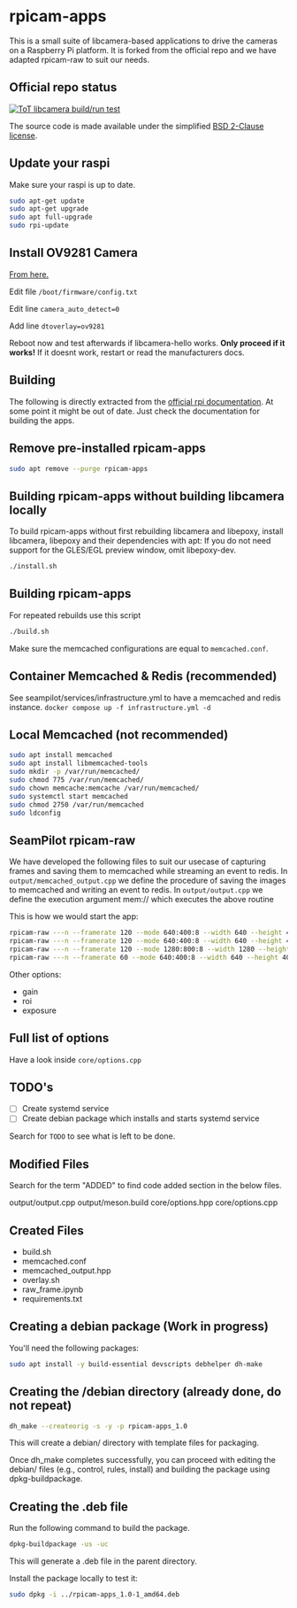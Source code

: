 # rpicam-apps
This is a small suite of libcamera-based applications to drive the cameras on a Raspberry Pi platform.
It is forked from the official repo and we have adapted rpicam-raw to suit our needs.

Official repo status
------

[![ToT libcamera build/run test](https://github.com/raspberrypi/rpicam-apps/actions/workflows/rpicam-test.yml/badge.svg)](https://github.com/raspberrypi/rpicam-apps/actions/workflows/rpicam-test.yml)

The source code is made available under the simplified [BSD 2-Clause license](https://spdx.org/licenses/BSD-2-Clause.html).

Update your raspi
-----

Make sure your raspi is up to date.

```sh
sudo apt-get update
sudo apt-get upgrade
sudo apt full-upgrade
sudo rpi-update
```

Install OV9281 Camera
-----

[From here.](https://www.raspberrypi.com/documentation/computers/camera_software.html#configuration)

Edit file `/boot/firmware/config.txt`

Edit line `camera_auto_detect=0`

Add line `dtoverlay=ov9281`

Reboot now and test afterwards if libcamera-hello works. **Only proceed if it works!** If it doesnt work, restart or read the manufacturers docs.

Building
------

The following is directly extracted from the [official rpi documentation](https://www.raspberrypi.com/documentation/computers/camera_software.html#building-rpicam-apps-without-building-libcamera).
At some point it might be out of date.
Just check the documentation for building the apps.

Remove pre-installed rpicam-apps
------

```sh
sudo apt remove --purge rpicam-apps
```

Building rpicam-apps without building libcamera locally
------

To build rpicam-apps without first rebuilding libcamera and libepoxy, install libcamera, libepoxy and their dependencies with apt:
If you do not need support for the GLES/EGL preview window, omit libepoxy-dev.

```sh
./install.sh
```

Building rpicam-apps
------

For repeated rebuilds use this script

```sh
./build.sh
```

Make sure the memcached configurations are equal to `memcached.conf`. 

Container Memcached & Redis (recommended)
------

See seampilot/services/infrastructure.yml to have a memcached and redis instance.
`docker compose up -f infrastructure.yml -d`

Local Memcached (not recommended)
------

```sh
sudo apt install memcached
sudo apt install libmemcached-tools
sudo mkdir -p /var/run/memcached/
sudo chmod 775 /var/run/memcached/
sudo chown memcache:memcache /var/run/memcached/
sudo systemctl start memcached
sudo chmod 2750 /var/run/memcached
sudo ldconfig
```

SeamPilot rpicam-raw
------

We have developed the following files to suit our usecase of capturing frames and saving them to memcached while streaming an event to redis.
In `output/memcached_output.cpp` we define the procedure of saving the images to memcached and writing an event to redis.
In `output/output.cpp` we define the execution argument mem:// which executes the above routine

This is how we would start the app:

```sh
rpicam-raw ---n --framerate 120 --mode 640:400:8 --width 640 --height 400 -o test%05d.raw
rpicam-raw ---n --framerate 120 --mode 640:400:8 --width 640 --height 400 -o mem:// -t 0 --redis localhost:6379 --memcached localhost:11211
rpicam-raw ---n --framerate 120 --mode 1280:800:8 --width 1280 --height 800 -o mem:// -t 0 --redis localhost:6379 --memcached localhost:11211
rpicam-raw ---n --framerate 60 --mode 640:400:8 --width 640 --height 400 -o mem:// -t 0 --redis localhost:6379 --memcached /var/run/memcached/memcached.sock
```

Other options:

- gain
- roi
- exposure

Full list of options
------

Have a look inside `core/options.cpp`

TODO's
------

- [ ] Create systemd service
- [ ] Create debian package which installs and starts systemd service

Search for `TODO` to see what is left to be done.

Modified Files
------

Search for the term "ADDED" to find code added section in the below files.

output/output.cpp
output/meson.build
core/options.hpp
core/options.cpp

Created Files
------

- build.sh
- memcached.conf
- memcached_output.hpp
- overlay.sh
- raw_frame.ipynb
- requirements.txt

Creating a debian package (Work in progress)
------

You'll need the following packages:

```sh
sudo apt install -y build-essential devscripts debhelper dh-make
```

Creating the /debian directory (already done, do not repeat)
------

```sh
dh_make --createorig -s -y -p rpicam-apps_1.0
```
This will create a debian/ directory with template files for packaging.

Once dh_make completes successfully, you can proceed with editing the debian/ files (e.g., control, rules, install) and building the package using dpkg-buildpackage.

Creating the .deb file
------

Run the following command to build the package.

```sh
dpkg-buildpackage -us -uc
```
This will generate a .deb file in the parent directory.

Install the package locally to test it:

```sh
sudo dpkg -i ../rpicam-apps_1.0-1_amd64.deb
```